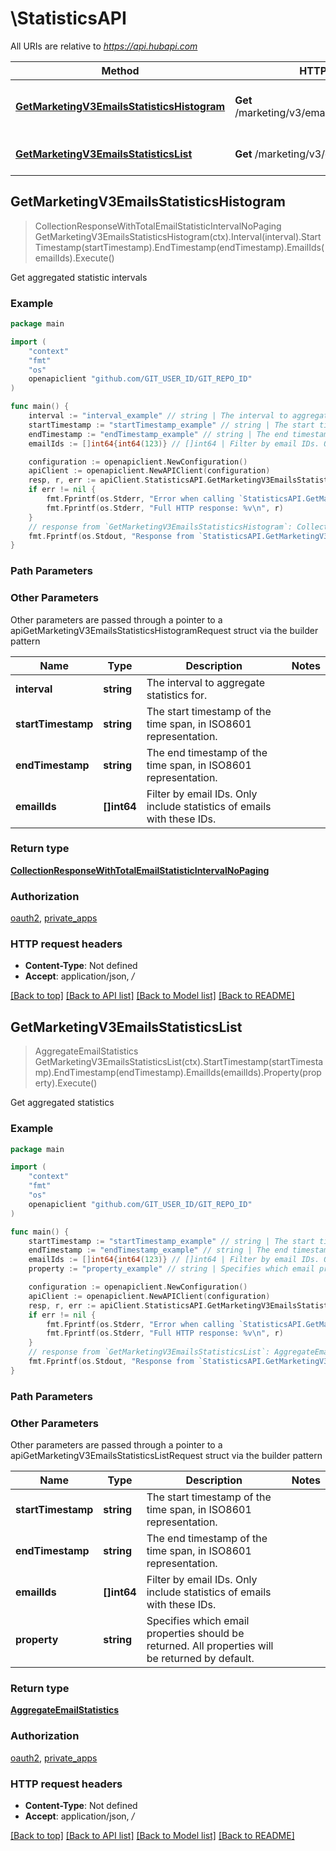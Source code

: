 # \StatisticsAPI

All URIs are relative to *https://api.hubapi.com*

Method | HTTP request | Description
------------- | ------------- | -------------
[**GetMarketingV3EmailsStatisticsHistogram**](StatisticsAPI.md#GetMarketingV3EmailsStatisticsHistogram) | **Get** /marketing/v3/emails/statistics/histogram | Get aggregated statistic intervals
[**GetMarketingV3EmailsStatisticsList**](StatisticsAPI.md#GetMarketingV3EmailsStatisticsList) | **Get** /marketing/v3/emails/statistics/list | Get aggregated statistics



## GetMarketingV3EmailsStatisticsHistogram

> CollectionResponseWithTotalEmailStatisticIntervalNoPaging GetMarketingV3EmailsStatisticsHistogram(ctx).Interval(interval).StartTimestamp(startTimestamp).EndTimestamp(endTimestamp).EmailIds(emailIds).Execute()

Get aggregated statistic intervals



### Example

```go
package main

import (
	"context"
	"fmt"
	"os"
	openapiclient "github.com/GIT_USER_ID/GIT_REPO_ID"
)

func main() {
	interval := "interval_example" // string | The interval to aggregate statistics for. (optional)
	startTimestamp := "startTimestamp_example" // string | The start timestamp of the time span, in ISO8601 representation. (optional)
	endTimestamp := "endTimestamp_example" // string | The end timestamp of the time span, in ISO8601 representation. (optional)
	emailIds := []int64{int64(123)} // []int64 | Filter by email IDs. Only include statistics of emails with these IDs. (optional)

	configuration := openapiclient.NewConfiguration()
	apiClient := openapiclient.NewAPIClient(configuration)
	resp, r, err := apiClient.StatisticsAPI.GetMarketingV3EmailsStatisticsHistogram(context.Background()).Interval(interval).StartTimestamp(startTimestamp).EndTimestamp(endTimestamp).EmailIds(emailIds).Execute()
	if err != nil {
		fmt.Fprintf(os.Stderr, "Error when calling `StatisticsAPI.GetMarketingV3EmailsStatisticsHistogram``: %v\n", err)
		fmt.Fprintf(os.Stderr, "Full HTTP response: %v\n", r)
	}
	// response from `GetMarketingV3EmailsStatisticsHistogram`: CollectionResponseWithTotalEmailStatisticIntervalNoPaging
	fmt.Fprintf(os.Stdout, "Response from `StatisticsAPI.GetMarketingV3EmailsStatisticsHistogram`: %v\n", resp)
}
```

### Path Parameters



### Other Parameters

Other parameters are passed through a pointer to a apiGetMarketingV3EmailsStatisticsHistogramRequest struct via the builder pattern


Name | Type | Description  | Notes
------------- | ------------- | ------------- | -------------
 **interval** | **string** | The interval to aggregate statistics for. | 
 **startTimestamp** | **string** | The start timestamp of the time span, in ISO8601 representation. | 
 **endTimestamp** | **string** | The end timestamp of the time span, in ISO8601 representation. | 
 **emailIds** | **[]int64** | Filter by email IDs. Only include statistics of emails with these IDs. | 

### Return type

[**CollectionResponseWithTotalEmailStatisticIntervalNoPaging**](CollectionResponseWithTotalEmailStatisticIntervalNoPaging.md)

### Authorization

[oauth2](../README.md#oauth2), [private_apps](../README.md#private_apps)

### HTTP request headers

- **Content-Type**: Not defined
- **Accept**: application/json, */*

[[Back to top]](#) [[Back to API list]](../README.md#documentation-for-api-endpoints)
[[Back to Model list]](../README.md#documentation-for-models)
[[Back to README]](../README.md)


## GetMarketingV3EmailsStatisticsList

> AggregateEmailStatistics GetMarketingV3EmailsStatisticsList(ctx).StartTimestamp(startTimestamp).EndTimestamp(endTimestamp).EmailIds(emailIds).Property(property).Execute()

Get aggregated statistics



### Example

```go
package main

import (
	"context"
	"fmt"
	"os"
	openapiclient "github.com/GIT_USER_ID/GIT_REPO_ID"
)

func main() {
	startTimestamp := "startTimestamp_example" // string | The start timestamp of the time span, in ISO8601 representation. (optional)
	endTimestamp := "endTimestamp_example" // string | The end timestamp of the time span, in ISO8601 representation. (optional)
	emailIds := []int64{int64(123)} // []int64 | Filter by email IDs. Only include statistics of emails with these IDs. (optional)
	property := "property_example" // string | Specifies which email properties should be returned. All properties will be returned by default. (optional)

	configuration := openapiclient.NewConfiguration()
	apiClient := openapiclient.NewAPIClient(configuration)
	resp, r, err := apiClient.StatisticsAPI.GetMarketingV3EmailsStatisticsList(context.Background()).StartTimestamp(startTimestamp).EndTimestamp(endTimestamp).EmailIds(emailIds).Property(property).Execute()
	if err != nil {
		fmt.Fprintf(os.Stderr, "Error when calling `StatisticsAPI.GetMarketingV3EmailsStatisticsList``: %v\n", err)
		fmt.Fprintf(os.Stderr, "Full HTTP response: %v\n", r)
	}
	// response from `GetMarketingV3EmailsStatisticsList`: AggregateEmailStatistics
	fmt.Fprintf(os.Stdout, "Response from `StatisticsAPI.GetMarketingV3EmailsStatisticsList`: %v\n", resp)
}
```

### Path Parameters



### Other Parameters

Other parameters are passed through a pointer to a apiGetMarketingV3EmailsStatisticsListRequest struct via the builder pattern


Name | Type | Description  | Notes
------------- | ------------- | ------------- | -------------
 **startTimestamp** | **string** | The start timestamp of the time span, in ISO8601 representation. | 
 **endTimestamp** | **string** | The end timestamp of the time span, in ISO8601 representation. | 
 **emailIds** | **[]int64** | Filter by email IDs. Only include statistics of emails with these IDs. | 
 **property** | **string** | Specifies which email properties should be returned. All properties will be returned by default. | 

### Return type

[**AggregateEmailStatistics**](AggregateEmailStatistics.md)

### Authorization

[oauth2](../README.md#oauth2), [private_apps](../README.md#private_apps)

### HTTP request headers

- **Content-Type**: Not defined
- **Accept**: application/json, */*

[[Back to top]](#) [[Back to API list]](../README.md#documentation-for-api-endpoints)
[[Back to Model list]](../README.md#documentation-for-models)
[[Back to README]](../README.md)

